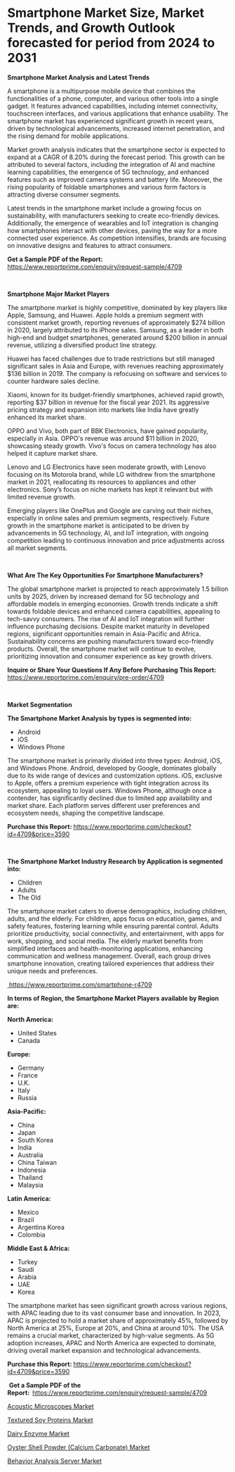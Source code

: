 <p><h1>Smartphone Market Size, Market Trends, and Growth Outlook forecasted for period from 2024 to 2031</h1></p><p><strong>Smartphone Market Analysis and Latest Trends</strong></p>
<p><p>A smartphone is a multipurpose mobile device that combines the functionalities of a phone, computer, and various other tools into a single gadget. It features advanced capabilities, including internet connectivity, touchscreen interfaces, and various applications that enhance usability. The smartphone market has experienced significant growth in recent years, driven by technological advancements, increased internet penetration, and the rising demand for mobile applications.</p><p>Market growth analysis indicates that the smartphone sector is expected to expand at a CAGR of 8.20% during the forecast period. This growth can be attributed to several factors, including the integration of AI and machine learning capabilities, the emergence of 5G technology, and enhanced features such as improved camera systems and battery life. Moreover, the rising popularity of foldable smartphones and various form factors is attracting diverse consumer segments.</p><p>Latest trends in the smartphone market include a growing focus on sustainability, with manufacturers seeking to create eco-friendly devices. Additionally, the emergence of wearables and IoT integration is changing how smartphones interact with other devices, paving the way for a more connected user experience. As competition intensifies, brands are focusing on innovative designs and features to attract consumers.</p></p>
<p><strong>Get a Sample PDF of the Report:&nbsp;</strong> <a href="https://www.reportprime.com/enquiry/request-sample/4709?utm_campaign=1789&utm_medium=2&utm_source=Github&utm_content=ia&utm_term=27112024&utm_id=smartphone">https://www.reportprime.com/enquiry/request-sample/4709</a></p>
<p>&nbsp;</p>
<p><strong>Smartphone Major Market Players</strong></p>
<p><p>The smartphone market is highly competitive, dominated by key players like Apple, Samsung, and Huawei. Apple holds a premium segment with consistent market growth, reporting revenues of approximately $274 billion in 2020, largely attributed to its iPhone sales. Samsung, as a leader in both high-end and budget smartphones, generated around $200 billion in annual revenue, utilizing a diversified product line strategy.</p><p>Huawei has faced challenges due to trade restrictions but still managed significant sales in Asia and Europe, with revenues reaching approximately $136 billion in 2019. The company is refocusing on software and services to counter hardware sales decline.</p><p>Xiaomi, known for its budget-friendly smartphones, achieved rapid growth, reporting $37 billion in revenue for the fiscal year 2021. Its aggressive pricing strategy and expansion into markets like India have greatly enhanced its market share.</p><p>OPPO and Vivo, both part of BBK Electronics, have gained popularity, especially in Asia. OPPO's revenue was around $11 billion in 2020, showcasing steady growth. Vivo's focus on camera technology has also helped it capture market share.</p><p>Lenovo and LG Electronics have seen moderate growth, with Lenovo focusing on its Motorola brand, while LG withdrew from the smartphone market in 2021, reallocating its resources to appliances and other electronics. Sony’s focus on niche markets has kept it relevant but with limited revenue growth.</p><p>Emerging players like OnePlus and Google are carving out their niches, especially in online sales and premium segments, respectively. Future growth in the smartphone market is anticipated to be driven by advancements in 5G technology, AI, and IoT integration, with ongoing competition leading to continuous innovation and price adjustments across all market segments.</p></p>
<p>&nbsp;</p>
<p><strong>What Are The Key Opportunities For Smartphone Manufacturers?</strong></p>
<p><p>The global smartphone market is projected to reach approximately 1.5 billion units by 2025, driven by increased demand for 5G technology and affordable models in emerging economies. Growth trends indicate a shift towards foldable devices and enhanced camera capabilities, appealing to tech-savvy consumers. The rise of AI and IoT integration will further influence purchasing decisions. Despite market maturity in developed regions, significant opportunities remain in Asia-Pacific and Africa. Sustainability concerns are pushing manufacturers toward eco-friendly products. Overall, the smartphone market will continue to evolve, prioritizing innovation and consumer experience as key growth drivers.</p></p>
<p><strong>Inquire or Share Your Questions If Any Before Purchasing This Report:</strong> <a href="https://www.reportprime.com/enquiry/pre-order/4709?utm_campaign=1789&utm_medium=2&utm_source=Github&utm_content=ia&utm_term=27112024&utm_id=smartphone">https://www.reportprime.com/enquiry/pre-order/4709</a></p>
<p>&nbsp;</p>
<p><strong>Market Segmentation</strong></p>
<p><strong>The Smartphone Market Analysis by types is segmented into:</strong></p>
<p><ul><li>Android</li><li>iOS</li><li>Windows Phone</li></ul></p>
<p><p>The smartphone market is primarily divided into three types: Android, iOS, and Windows Phone. Android, developed by Google, dominates globally due to its wide range of devices and customization options. iOS, exclusive to Apple, offers a premium experience with tight integration across its ecosystem, appealing to loyal users. Windows Phone, although once a contender, has significantly declined due to limited app availability and market share. Each platform serves different user preferences and ecosystem needs, shaping the competitive landscape.</p></p>
<p><strong>Purchase this Report:&nbsp;</strong><a href="https://www.reportprime.com/checkout?id=4709&price=3590&utm_campaign=1789&utm_medium=2&utm_source=Github&utm_content=ia&utm_term=27112024&utm_id=smartphone">https://www.reportprime.com/checkout?id=4709&price=3590</a></p>
<p>&nbsp;</p>
<p><strong>The Smartphone Market Industry Research by Application is segmented into:</strong></p>
<p><ul><li>Children</li><li>Adults</li><li>The Old</li></ul></p>
<p><p>The smartphone market caters to diverse demographics, including children, adults, and the elderly. For children, apps focus on education, games, and safety features, fostering learning while ensuring parental control. Adults prioritize productivity, social connectivity, and entertainment, with apps for work, shopping, and social media. The elderly market benefits from simplified interfaces and health-monitoring applications, enhancing communication and wellness management. Overall, each group drives smartphone innovation, creating tailored experiences that address their unique needs and preferences.</p></p>
<p><a href="https://www.reportprime.com/smartphone-r4709?utm_campaign=1789&utm_medium=2&utm_source=Github&utm_content=ia&utm_term=27112024&utm_id=smartphone">&nbsp;https://www.reportprime.com/smartphone-r4709</a></p>
<p><strong>In terms of Region, the Smartphone Market Players available by Region are:</strong></p>
<p>
    <p> <strong> North America: </strong>
        <ul>
            <li>United States</li>
            <li>Canada</li>
        </ul>
        </p> 
    <p> <strong> Europe: </strong>
        <ul>
            <li>Germany</li>
            <li>France</li>
            <li>U.K.</li>
            <li>Italy</li>
            <li>Russia</li>
        </ul>
        </p> 
    <p> <strong> Asia-Pacific: </strong>
        <ul>
            <li>China</li>
            <li>Japan</li>
            <li>South Korea</li>
            <li>India</li>
            <li>Australia</li>
            <li>China Taiwan</li>
            <li>Indonesia</li>
            <li>Thailand</li>
            <li>Malaysia</li>
        </ul>
        </p> 
    <p> <strong> Latin America: </strong>
        <ul>
            <li>Mexico</li>
            <li>Brazil</li>
            <li>Argentina Korea</li>
            <li>Colombia</li>
        </ul>
        </p> 
    <p> <strong> Middle East & Africa: </strong>
        <ul>
            <li>Turkey</li>
            <li>Saudi</li>
            <li>Arabia</li>
            <li>UAE</li>
            <li>Korea</li>
        </ul>
    </p>
    </p>
<p><p>The smartphone market has seen significant growth across various regions, with APAC leading due to its vast consumer base and innovation. In 2023, APAC is projected to hold a market share of approximately 45%, followed by North America at 25%, Europe at 20%, and China at around 10%. The USA remains a crucial market, characterized by high-value segments. As 5G adoption increases, APAC and North America are expected to dominate, driving overall market expansion and technological advancements.</p></p>
<p><strong>Purchase this Report: </strong><a href="https://www.reportprime.com/checkout?id=4709&price=3590&utm_campaign=1789&utm_medium=2&utm_source=Github&utm_content=ia&utm_term=27112024&utm_id=smartphone">https://www.reportprime.com/checkout?id=4709&price=3590</a></p>
<p>&nbsp;<strong>Get a Sample PDF of the Report:&nbsp;&nbsp;</strong><a href="https://www.reportprime.com/enquiry/request-sample/4709?utm_campaign=1789&utm_medium=2&utm_source=Github&utm_content=ia&utm_term=27112024&utm_id=smartphone">https://www.reportprime.com/enquiry/request-sample/4709</a></p>
<p><strong></strong></p>
<p><p><a href="https://www.linkedin.com/pulse/acoustic-microscopes-market-forecasted-from-2024-2031-ntfaf?utm_campaign=1789&utm_medium=2&utm_source=Github&utm_content=ia&utm_term=27112024&utm_id=smartphone">Acoustic Microscopes Market</a></p><p><a href="https://www.linkedin.com/pulse/textured-soy-proteins-market-size-share-analysis-projecting-togaf?utm_campaign=1789&utm_medium=2&utm_source=Github&utm_content=ia&utm_term=27112024&utm_id=smartphone">Textured Soy Proteins Market</a></p><p><a href="https://www.linkedin.com/pulse/dairy-enzyme-market-insight-financial-status-size-revenue-ppgzf?utm_campaign=1789&utm_medium=2&utm_source=Github&utm_content=ia&utm_term=27112024&utm_id=smartphone">Dairy Enzyme Market</a></p><p><a href="https://issuu.com/reportprime-2/docs/oyster-shell-powder-calcium-carbona_952362e53cf298?utm_campaign=1789&utm_medium=2&utm_source=Github&utm_content=ia&utm_term=27112024&utm_id=smartphone">Oyster Shell Powder (Calcium Carbonate) Market</a></p><p><a href="https://issuu.com/reportprime-2/docs/behavior-analysis-server-market-siz_5ee0bef125aa7e?utm_campaign=1789&utm_medium=2&utm_source=Github&utm_content=ia&utm_term=27112024&utm_id=smartphone">Behavior Analysis Server Market</a></p></p>